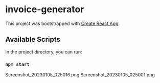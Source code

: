 # invoice-generator

This project was bootstrapped with [Create React App](https://github.com/facebook/create-react-app).

## Available Scripts

In the project directory, you can run:

### `npm start`

Screenshot_20230105_025016.png
Screenshot_20230105_025001.png
